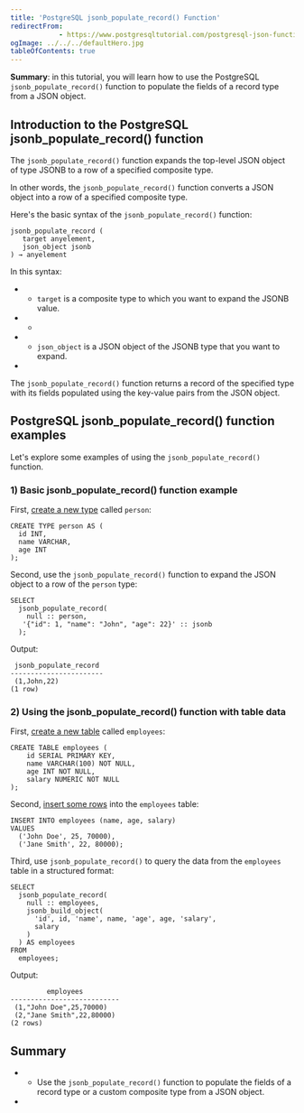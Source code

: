 ```yaml
---
title: 'PostgreSQL jsonb_populate_record() Function'
redirectFrom: 
            - https://www.postgresqltutorial.com/postgresql-json-functions/postgresql-jsonb_populate_record/
ogImage: ../../../defaultHero.jpg
tableOfContents: true
---
```


**Summary**: in this tutorial, you will learn how to use the PostgreSQL `jsonb_populate_record()` function to populate the fields of a record type from a JSON object.



## Introduction to the PostgreSQL jsonb_populate_record() function



The `jsonb_populate_record()` function expands the top-level JSON object of type JSONB to a row of a specified composite type.



In other words, the `jsonb_populate_record()` function converts a JSON object into a row of a specified composite type.



Here's the basic syntax of the `jsonb_populate_record()` function:



```
jsonb_populate_record (
   target anyelement,
   json_object jsonb
) → anyelement
```



In this syntax:



- - `target` is a composite type to which you want to expand the JSONB value.
- -
- - `json_object` is a JSON object of the JSONB type that you want to expand.
- 


The `jsonb_populate_record()` function returns a record of the specified type with its fields populated using the key-value pairs from the JSON object.



## PostgreSQL jsonb_populate_record() function examples



Let's explore some examples of using the `jsonb_populate_record()` function.



### 1) Basic jsonb_populate_record() function example



First, [create a new type](https://www.postgresqltutorial.com/postgresql-tutorial/postgresql-user-defined-data-types/) called `person`:



```
CREATE TYPE person AS (
  id INT,
  name VARCHAR,
  age INT
);
```



Second, use the `jsonb_populate_record()` function to expand the JSON object to a row of the `person` type:



```
SELECT
  jsonb_populate_record(
    null :: person,
   '{"id": 1, "name": "John", "age": 22}' :: jsonb
  );
```



Output:



```
 jsonb_populate_record
-----------------------
 (1,John,22)
(1 row)
```



### 2) Using the jsonb_populate_record() function with table data



First, [create a new table](https://www.postgresqltutorial.com/postgresql-tutorial/postgresql-create-table/) called `employees`:



```
CREATE TABLE employees (
    id SERIAL PRIMARY KEY,
    name VARCHAR(100) NOT NULL,
    age INT NOT NULL,
    salary NUMERIC NOT NULL
);
```



Second, [insert some rows](https://www.postgresqltutorial.com/postgresql-tutorial/postgresql-insert-multiple-rows/) into the `employees` table:



```
INSERT INTO employees (name, age, salary)
VALUES
  ('John Doe', 25, 70000),
  ('Jane Smith', 22, 80000);
```



Third, use `jsonb_populate_record()` to query the data from the `employees` table in a structured format:



```
SELECT
  jsonb_populate_record(
    null :: employees,
    jsonb_build_object(
      'id', id, 'name', name, 'age', age, 'salary',
      salary
    )
  ) AS employees
FROM
  employees;
```



Output:



```
         employees
---------------------------
 (1,"John Doe",25,70000)
 (2,"Jane Smith",22,80000)
(2 rows)
```



## Summary



- - Use the `jsonb_populate_record()` function to populate the fields of a record type or a custom composite type from a JSON object.
- 
